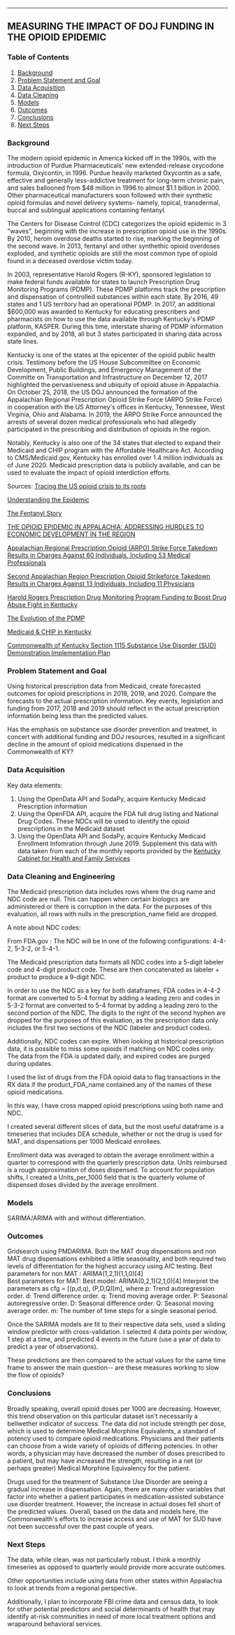 
---
 ## <b>MEASURING THE IMPACT OF DOJ FUNDING IN THE OPIOID EPIDEMIC</b>

### Table of Contents
1. [Background](#background)
2. [Problem Statement and Goal](#goal)
3. [Data Acquisition](#acquisition)
4. [Data Cleaning](#cleaning)
5. [Models](#models)
6. [Outcomes](#outcomes)
7. [Conclusions](#conclusion)
8. [Next Steps](#next)


### Background <a id = 'background'></a>
The modern opioid epidemic in America kicked off in the 1990s, with the introduction of Purdue Pharmaceuticals' new extended-release oxycodone formula, Oxycontin, in 1996. Purdue heavily marketed Oxycontin as a safe, effective and generally less-addictive treatment for long-term chronic pain, and sales ballooned from $48 million in 1996 to almost $1.1 billion in 2000. Other pharmaceutical manufacturers soon followed with their synthetic opioid formulas and novel delivery systems- namely, topical, transdermal, buccal and sublingual applications containing fentanyl. 

The Centers for Disease Control (CDC) categorizes the opioid epidemic in 3 "waves", beginning with the increase in prescription opioid use in the 1990s. By 2010, heroin overdose deaths started to rise, marking the beginning of the second wave. In 2013, fentanyl and other synthethic opioid overdoses exploded, and synthetic opioids are still the most common type of opioid found in a deceased overdose victim today.

In 2003, representative Harold Rogers (R-KY), sponsored legislation to make federal funds available for states to launch Prescription Drug Monitoring Programs (PDMP). These PDMP platforms track the prescription and dispensation of controlled substances within each state.  By 2016, 49 states and 1 US territory had an operational PDMP. In 2017, an additional $600,000 was awarded to Kentucky for educating prescribers and pharmacists on how to use the data available through Kentucky's PDMP platform, KASPER. During this time, interstate sharing of PDMP information expanded, and by 2018, all but 3 states participated in sharing data across state lines. 

Kentucky is one of the states at the epicenter of the opioid public health crisis.  Testimony before the US House Subcommittee on Economic Development, Public Buildings, and Emergency Management of the Committe on Transportation and Infrastructure on December 12, 2017 highlighted the pervasiveness and ubiquity of opioid abuse in Appalachia. On October 25, 2018, the US DOJ announced the formation of the Appalachian Regional Prescription Opioid Strike Force (ARPO Strike Force) in cooperation with the US Attorney's offices in Kentucky, Tennessee, West Virginia, Ohio and Alabama. In 2019, the ARPO Strike Force announced the arrests of several dozen medical professionals who had allegedly participated in the prescribing and distribution of opioids in the region. 

Notably, Kentucky is also one of the 34 states that elected to expand their Medicaid and CHIP program with the Affordable Healthcare Act. According to CMS/Medicaid.gov, Kentucky has enrolled over 1.4 million individuals as of June 2020. Medicaid prescription data is publicly available, and can be used to evaluate the impact of opioid interdiction efforts.






Sources: 
[Tracing the US opioid crisis to its roots](https://www.nature.com/articles/d41586-019-02686-2)

[Understanding the Epidemic](https://www.cdc.gov/drugoverdose/epidemic/index.html)

[The Fentanyl Story](https://www.jpain.org/article/S1526-5900(14)00905-5/pdf)

[THE OPIOID EPIDEMIC IN APPALACHIA: ADDRESSING HURDLES TO ECONOMIC DEVELOPMENT IN THE REGION](https://www.govinfo.gov/content/pkg/CHRG-115hhrg29961/html/CHRG-115hhrg29961.htm)

[Appalachian Regional Prescription Opioid (ARPO) Strike Force Takedown Results in Charges Against 60 Individuals, Including 53 Medical Professionals](https://www.justice.gov/opa/pr/appalachian-regional-prescription-opioid-arpo-strike-force-takedown-results-charges-against)

[Second Appalachian Region Prescription Opioid Strikeforce Takedown Results in Charges Against 13 Individuals, Including 11 Physicians](https://www.justice.gov/opa/pr/second-appalachian-region-prescription-opioid-strikeforce-takedown-results-charges-against-13)

[Harold Rogers Prescription Drug Monitoring Program Funding to Boost Drug Abuse Fight in Kentucky](https://halrogers.house.gov/press-releases?ID=6377EF8F-F7E1-49A8-B6F3-9774485C8B3F)

[The Evolution of the PDMP](https://www.pharmacytimes.com/contributor/marilyn-bulloch-pharmd-bcps/2018/07/the-evolution-of-the-pdmp)

[Medicaid & CHIP in Kentucky](https://www.medicaid.gov/state-overviews/stateprofile.html?state=kentucky)


[Commonwealth of Kentucky Section 1115 Substance Use Disorder (SUD) Demonstration Implementation Plan](https://www.medicaid.gov/Medicaid-CHIP-Program-Information/By-Topics/Waivers/1115/downloads/ky/health/ky-health-sud-implement-protocol-apprvl-10052018.pdf)


### Problem Statement and Goal <a id = 'goal'></a>
Using historical prescription data from Medicaid, create forecasted outcomes for opioid prescriptions in 2018, 2019, and 2020. Compare the forecasts to the actual prescription information. Key events, legislation and funding from 2017, 2018 and 2019 should reflect in the actual prescription information being less than the predicted values. 

Has the emphasis on substance use disorder prevention and treatmet, in concert with additional funding and DOJ resources, resulted in a significant decline in the amount of opioid medications dispensed in the Commonwealth of KY?



### Data Acquisition <a id = 'acquisition'></a>
Key data elements:
1. Using the OpenData API and SodaPy, acquire Kentucky Medicaid Prescription information
2. Using the OpenFDA API, acquire the FDA full drug listing and National Drug Codes. These NDCs will be used to identify the opioid prescriptions in the Medicaid dataset
3. Using the OpenData API and SodaPy, acquire Kentucky Medicaid Enrollment Infomration through June 2019. Supplement this data with data taken from each of the monthly reports provided by the [Kentucky Cabinet for Health and Family Services](https://chfs.ky.gov/agencies/dms/dafm/Pages/statistics.aspx)




### Data Cleaning and Engineering <a id = 'cleaning'></a>
The Medicaid prescription data includes rows where the drug name and NDC code are null. This can happen when certain biologics are administered or there is corruption in the data. For the purposes of this evaluation, all rows with nulls in the prescription_name field are dropped.

A note about NDC codes:

From FDA.gov : The NDC will be in one of the following configurations: 4-4-2, 5-3-2, or 5-4-1.    

The Medicaid prescription data formats all NDC codes into a 5-digit labeler code and 4-digit product code. These are then concatenated as labeler + product to produce a 9-digit NDC. 

In order to use the NDC as a key for both dataframes, FDA codes in 4-4-2 format are converted to 5-4 format by adding a leading zero and codes in 5-3-2 format are converted to 5-4 format by adding a leading zero to the second portion of the NDC. The digits to the right of the second hyphen are dropped for the purposes of this evaluation, as the prescription data only includes the first two sections of the NDC (labeler and product codes).

Additionally, NDC codes can expire. When looking at historical prescription data, it is possible to miss some opioids if matching on NDC codes only. The data from the FDA is updated daily, and expired codes are purged during updates. 

I used the list of drugs from the FDA opioid data to flag transactions in the RX data if the product_FDA_name contained any of the names of these opioid medications. 

In this way, I have cross mapped opioid prescriptions using both name and NDC. 

I created several different slices of data, but the most useful dataframe is a timeseries that includes DEA schedule, whether or not the drug is used for MAT, and dispensations per 1000 Medicaid enrollees.

Enrollment data was averaged to obtain the average enrollment within a quarter to correspond with the quarterly prescription data. Units reimbursed is a rough approximation of doses dispensed. To account for population shifts, I created a Units_per_1000 field that is the quarterly volume of dispensed doses divided by the average enrollment.



### Models <a id = 'models'></a>

SARIMA/ARIMA with and without differentiation. 


### Outcomes<a id = 'outcomes'></a>
Gridsearch using PMDARIMA. Both the MAT drug dispensations and non MAT drug dispensations exhibited a little seasonality, and both required two levels of differentiation for the highest accuracy using AIC testing.
Best parameters for non MAT :  ARIMA(1,2,1)(1,1,0)[4]  
Best parameters for MAT: Best model:  ARIMA(0,2,1)(2,1,0)[4]
Interpret the parameters as cfg = [(p,d,q), (P,D,Q)[m], where p: Trend autoregression order. d: Trend difference order. q: Trend moving average order.
P: Seasonal autoregressive order. D: Seasonal difference order. Q: Seasonal moving average order. m: The number of time steps for a single seasonal period.

Once the SARIMA models are fit to their respective data sets, used a sliding window predictor with cross-validation. I selected 4 data points per window, 1 step at a time, and predicted 4 events in the future (use a year of data to predict a year of observations).

These predictions are then compared to the actual values for the same time frame to answer the main question-- are these measures working to slow the flow of opioids?


### Conclusions<a id = 'conclusion'></a>

Broadly speaking, overall opioid doses per 1000 are decreasing. However, this trend observation on this particular dataset isn't necessarily a bellwether indicator of success. 
The data did not include strength per dose, which is used to determine Medical Morphine Equivalents, a standard of potency used to compare opioid medications. Physicians and their patients can choose from a wide variety of opioids of differing potencies. In other words, a physician may have decreased the number of doses prescribed to a patient, but may have increased the strength, resulting in a net (or perhaps greater) Medical Morphine Equivalency for the patient.

Drugs used for the treatment of Substance Use Disorder are seeing a gradual increase in dispensation. Again, there are many other variables that factor into whether a patient participates in medication-assisted substance use disorder treatment. However, the increase in actual doses fell short of the predicted values. Overall, based on the data and models here, the Commonwealth's efforts to increase access and use of MAT for SUD have not been successful over the past couple of years.

### Next Steps<a id = 'next'></a>

The data, while clean, was not particularly robust. I think a monthly timeseries as opposed to quarterly would provide more accurate outcomes. 

Other opportunities include using data from other states within Appalachia to look at trends from a regional perspective.

Additionally, I plan to incorporate FBI crime data and census data, to look for other potential predictors and social determinants of health that may identify at-risk communities in need of more local treatment options and wraparound behavioral services. 






